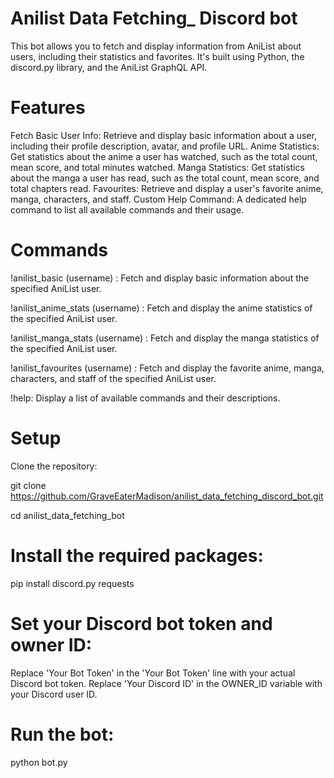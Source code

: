 # Anilist Data Fetching_ Discord bot

This bot allows you to fetch and display information from AniList about users, including their statistics and favorites. It's built using Python, the discord.py library, and the AniList GraphQL API.

# Features

Fetch Basic User Info: Retrieve and display basic information about a user, including their profile description, avatar, and profile URL.
Anime Statistics: Get statistics about the anime a user has watched, such as the total count, mean score, and total minutes watched.
Manga Statistics: Get statistics about the manga a user has read, such as the total count, mean score, and total chapters read.
Favourites: Retrieve and display a user's favorite anime, manga, characters, and staff.
Custom Help Command: A dedicated help command to list all available commands and their usage.

# Commands

!anilist_basic (username) : Fetch and display basic information about the specified AniList user.

!anilist_anime_stats (username) : Fetch and display the anime statistics of the specified AniList user.

!anilist_manga_stats (username) : Fetch and display the manga statistics of the specified AniList user.

!anilist_favourites (username) : Fetch and display the favorite anime, manga, characters, and staff of the specified AniList user.

!help: Display a list of available commands and their descriptions.

# Setup

Clone the repository:

git clone https://github.com/GraveEaterMadison/anilist_data_fetching_discord_bot.git

cd anilist_data_fetching_bot


# Install the required packages:

pip install discord.py requests

# Set your Discord bot token and owner ID:

Replace 'Your Bot Token' in the 'Your Bot Token' line with your actual Discord bot token.
Replace 'Your Discord ID' in the OWNER_ID variable with your Discord user ID.


# Run the bot:

python bot.py
